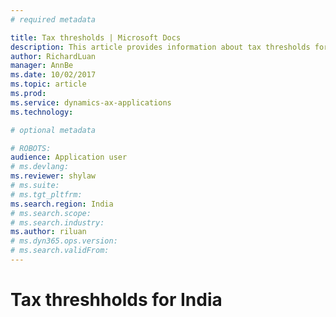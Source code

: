 ```yaml
---
# required metadata

title: Tax thresholds | Microsoft Docs
description: This article provides information about tax thresholds for India.
author: RichardLuan
manager: AnnBe
ms.date: 10/02/2017
ms.topic: article
ms.prod: 
ms.service: dynamics-ax-applications
ms.technology: 

# optional metadata

# ROBOTS: 
audience: Application user
# ms.devlang: 
ms.reviewer: shylaw
# ms.suite: 
# ms.tgt_pltfrm: 
ms.search.region: India
# ms.search.scope: 
# ms.search.industry: 
ms.author: riluan
# ms.dyn365.ops.version: 
# ms.search.validFrom:
---
```


# Tax threshholds for India

<!--- Start writing topic here -->
